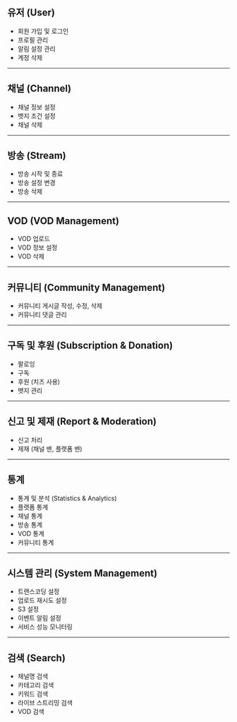 ## 유저 (User)
  - 회원 가입 및 로그인
  - 프로필 관리
  - 알림 설정 관리
  - 계정 삭제

---

## 채널 (Channel)
  - 채널 정보 설정
  - 뱃지 조건 설정
  - 채널 삭제

---

## 방송 (Stream)
  - 방송 시작 및 종료
  - 방송 설정 변경
  - 방송 삭제

---

## VOD (VOD Management)
  - VOD 업로드
  - VOD 정보 설정
  - VOD 삭제

---

## 커뮤니티 (Community Management)
  - 커뮤니티 게시글 작성, 수정, 삭제
  - 커뮤니티 댓글 관리

---

## 구독 및 후원 (Subscription & Donation)
  - 팔로잉
  - 구독
  - 후원 (치즈 사용)
  - 뱃지 관리

---

## 신고 및 제재 (Report & Moderation)
  - 신고 처리
  - 제재 (채널 밴, 플랫폼 밴)

---

## 통계
  - 통계 및 분석 (Statistics & Analytics)
  - 플랫폼 통계
  - 채널 통계
  - 방송 통계
  - VOD 통계
  - 커뮤니티 통계

---

## 시스템 관리 (System Management)
  - 트랜스코딩 설정
  - 업로드 재시도 설정
  - S3 설정
  - 이벤트 알림 설정
  - 서비스 성능 모니터링

---

## 검색 (Search)
  - 채널명 검색
  - 카테고리 검색
  - 키워드 검색
  - 라이브 스트리밍 검색
  - VOD 검색
